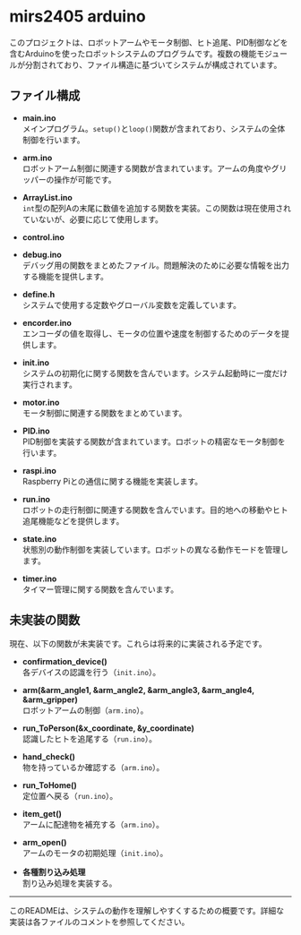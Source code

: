 # mirs2405 arduino

このプロジェクトは、ロボットアームやモータ制御、ヒト追尾、PID制御などを含むArduinoを使ったロボットシステムのプログラムです。複数の機能モジュールが分割されており、ファイル構造に基づいてシステムが構成されています。

## ファイル構成

- **main.ino**  
  メインプログラム。`setup()`と`loop()`関数が含まれており、システムの全体制御を行います。
  
- **arm.ino**  
  ロボットアーム制御に関連する関数が含まれています。アームの角度やグリッパーの操作が可能です。
  
- **ArrayList.ino**  
  `int`型の配列Aの末尾に数値を追加する関数を実装。この関数は現在使用されていないが、必要に応じて使用します。
  
- **control.ino**  
  
  
- **debug.ino**  
  デバッグ用の関数をまとめたファイル。問題解決のために必要な情報を出力する機能を提供します。
  
- **define.h**  
  システムで使用する定数やグローバル変数を定義しています。
  
- **encorder.ino**  
  エンコーダの値を取得し、モータの位置や速度を制御するためのデータを提供します。
  
- **init.ino**  
  システムの初期化に関する関数を含んでいます。システム起動時に一度だけ実行されます。
  
- **motor.ino**  
  モータ制御に関連する関数をまとめています。
  
- **PID.ino**  
  PID制御を実装する関数が含まれています。ロボットの精密なモータ制御を行います。
  
- **raspi.ino**  
  Raspberry Piとの通信に関する機能を実装します。
  
- **run.ino**  
  ロボットの走行制御に関連する関数を含んでいます。目的地への移動やヒト追尾機能などを提供します。
  
- **state.ino**  
  状態別の動作制御を実装しています。ロボットの異なる動作モードを管理します。
  
- **timer.ino**  
  タイマー管理に関する関数を含んでいます。

## 未実装の関数

現在、以下の関数が未実装です。これらは将来的に実装される予定です。

- **confirmation_device()**  
  各デバイスの認識を行う（`init.ino`）。

- **arm(&arm_angle1, &arm_angle2, &arm_angle3, &arm_angle4, &arm_gripper)**  
  ロボットアームの制御（`arm.ino`）。

- **run_ToPerson(&x_coordinate, &y_coordinate)**  
  認識したヒトを追尾する（`run.ino`）。

- **hand_check()**  
  物を持っているか確認する（`arm.ino`）。

- **run_ToHome()**  
  定位置へ戻る（`run.ino`）。

- **item_get()**  
  アームに配達物を補充する（`arm.ino`）。

- **arm_open()**  
  アームのモータの初期処理（`init.ino`）。

- **各種割り込み処理**  
  割り込み処理を実装する。

---

このREADMEは、システムの動作を理解しやすくするための概要です。詳細な実装は各ファイルのコメントを参照してください。

